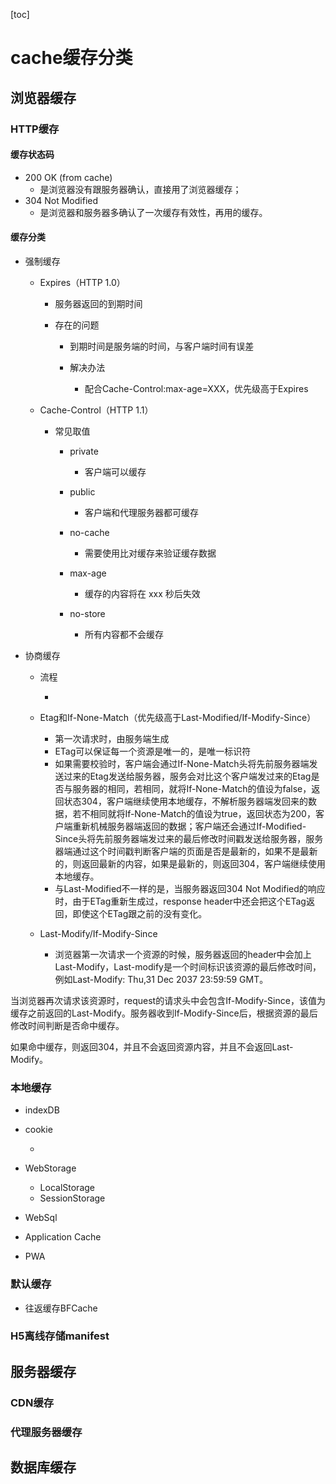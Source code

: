[toc]
# cache缓存分类

## 浏览器缓存

### HTTP缓存
#### 缓存状态码
- 200 OK (from cache)
  - 是浏览器没有跟服务器确认，直接用了浏览器缓存；
- 304 Not Modified
  - 是浏览器和服务器多确认了一次缓存有效性，再用的缓存。
#### 缓存分类
- 强制缓存
	
	- Expires（HTTP 1.0）

		- 服务器返回的到期时间
		- 存在的问题

			- 到期时间是服务端的时间，与客户端时间有误差
			- 解决办法

				- 配合Cache-Control:max-age=XXX，优先级高于Expires

	- Cache-Control（HTTP 1.1）

		- 常见取值

			- private

				- 客户端可以缓存

			- public

				- 客户端和代理服务器都可缓存

			- no-cache

				- 需要使用比对缓存来验证缓存数据

			- max-age

				- 缓存的内容将在 xxx 秒后失效

			- no-store

				- 所有内容都不会缓存

- 协商缓存

	- 流程

		- 

	- Etag和If-None-Match（优先级高于Last-Modified/If-Modify-Since）

		- 第一次请求时，由服务端生成
		- ETag可以保证每一个资源是唯一的，是唯一标识符
		- 如果需要校验时，客户端会通过If-None-Match头将先前服务器端发送过来的Etag发送给服务器，服务会对比这个客户端发过来的Etag是否与服务器的相同，若相同，就将If-None-Match的值设为false，返回状态304，客户端继续使用本地缓存，不解析服务器端发回来的数据，若不相同就将If-None-Match的值设为true，返回状态为200，客户端重新机械服务器端返回的数据；客户端还会通过If-Modified-Since头将先前服务器端发过来的最后修改时间戳发送给服务器，服务器端通过这个时间戳判断客户端的页面是否是最新的，如果不是最新的，则返回最新的内容，如果是最新的，则返回304，客户端继续使用本地缓存。
		- 与Last-Modified不一样的是，当服务器返回304 Not Modified的响应时，由于ETag重新生成过，response header中还会把这个ETag返回，即使这个ETag跟之前的没有变化。

	- Last-Modify/If-Modify-Since

		- 浏览器第一次请求一个资源的时候，服务器返回的header中会加上Last-Modify，Last-modify是一个时间标识该资源的最后修改时间，例如Last-Modify: Thu,31 Dec 2037 23:59:59 GMT。

当浏览器再次请求该资源时，request的请求头中会包含If-Modify-Since，该值为缓存之前返回的Last-Modify。服务器收到If-Modify-Since后，根据资源的最后修改时间判断是否命中缓存。

如果命中缓存，则返回304，并且不会返回资源内容，并且不会返回Last-Modify。

### 本地缓存

- indexDB
- cookie

	- 

- WebStorage

	- LocalStorage
	- SessionStorage

- WebSql
- Application Cache
- PWA

### 默认缓存

- 往返缓存BFCache

### H5离线存储manifest

## 服务器缓存

### CDN缓存

### 代理服务器缓存

## 数据库缓存

